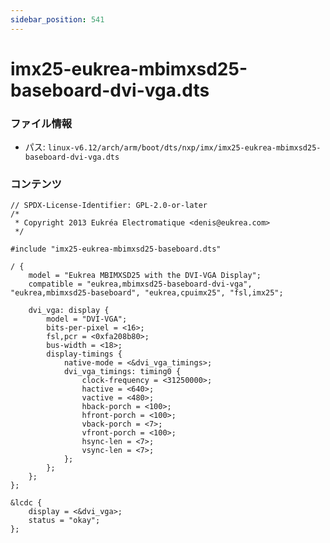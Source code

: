 ```yaml
---
sidebar_position: 541
---
```

# imx25-eukrea-mbimxsd25-baseboard-dvi-vga.dts

### ファイル情報

- パス: `linux-v6.12/arch/arm/boot/dts/nxp/imx/imx25-eukrea-mbimxsd25-baseboard-dvi-vga.dts`

### コンテンツ

```dts
// SPDX-License-Identifier: GPL-2.0-or-later
/*
 * Copyright 2013 Eukréa Electromatique <denis@eukrea.com>
 */

#include "imx25-eukrea-mbimxsd25-baseboard.dts"

/ {
	model = "Eukrea MBIMXSD25 with the DVI-VGA Display";
	compatible = "eukrea,mbimxsd25-baseboard-dvi-vga", "eukrea,mbimxsd25-baseboard", "eukrea,cpuimx25", "fsl,imx25";

	dvi_vga: display {
		model = "DVI-VGA";
		bits-per-pixel = <16>;
		fsl,pcr = <0xfa208b80>;
		bus-width = <18>;
		display-timings {
			native-mode = <&dvi_vga_timings>;
			dvi_vga_timings: timing0 {
				clock-frequency = <31250000>;
				hactive = <640>;
				vactive = <480>;
				hback-porch = <100>;
				hfront-porch = <100>;
				vback-porch = <7>;
				vfront-porch = <100>;
				hsync-len = <7>;
				vsync-len = <7>;
			};
		};
	};
};

&lcdc {
	display = <&dvi_vga>;
	status = "okay";
};

```
